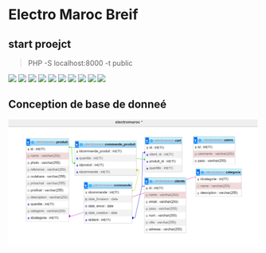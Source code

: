 # Electro Maroc Breif 

## start proejct 

> PHP -S localhost:8000 -t public

<img src="./public/assets/images/Capture d'écran_02.png">
<img src="./public/assets/images/Capture d'écran_17.png">
<img src="./public/assets/images/Capture d'écran_2.png">
<img src="./public/assets/images/Capture d'écran_202.png">
<img src="./public/assets/images/Capture d'écran_28.png">
<img src="./public/assets/images/Capture d'écran_34.png">
<img src="./public/assets/images/Capture d'écran_38.png">
<img src="./public/assets/images/Capture d'écran_5.png">
<img src="./public/assets/images/Capture d'écran_7.png">
<img src="./public/assets/images/Capture d'écran_8.png">

##  Conception de base de donneé

<img src="./public/assets/images/Capture d’écran 2023-01-21 135807.png">

